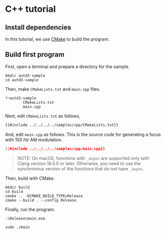 # C++ tutorial

## Install dependencies

In this tutorial, we use [CMake](https://cmake.org/) to build the program.

## Build first program

First, open a terminal and prepare a directory for the sample.

```shell
mkdir autd3-sample
cd autd3-sample
```

Then, make `CMakeLists.txt` and `main.cpp` files.

```shell,filename=
└─autd3-sample
        CMakeLists.txt
        main.cpp
```

Next, edit `CMakeLists.txt` as follows,

```ignore,filename=CMakeLists.txt
{{#include ../../../../samples/cpp/CMakeLists.txt}}
```

And, edit `main.cpp` as follows.
This is the source code for generating a focus with $\SI{150}{Hz}$ AM modulation. 

```cpp,filename=main.cpp
{{#include ../../../../samples/cpp/main.cpp}}
```

> NOTE: On macOS, functions with `_async` are supported only with Clang version 16.0.0 or later. Otherwise, you need to use the synchronous version of the functions that do not have `_async`.

Then, build with CMake.

```shell
mkdir build
cd build
cmake .. -DCMAKE_BUILD_TYPE=Release
cmake --build . --config Release
```

Finally, run the program.

```shell,filename=Windows
.\Release\main.exe
```

```shell,filename=Linux/macOS
sudo ./main
```
